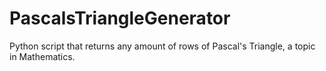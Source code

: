 # PascalsTriangleGenerator
Python script that returns any amount of rows of Pascal's Triangle, a topic in Mathematics.
